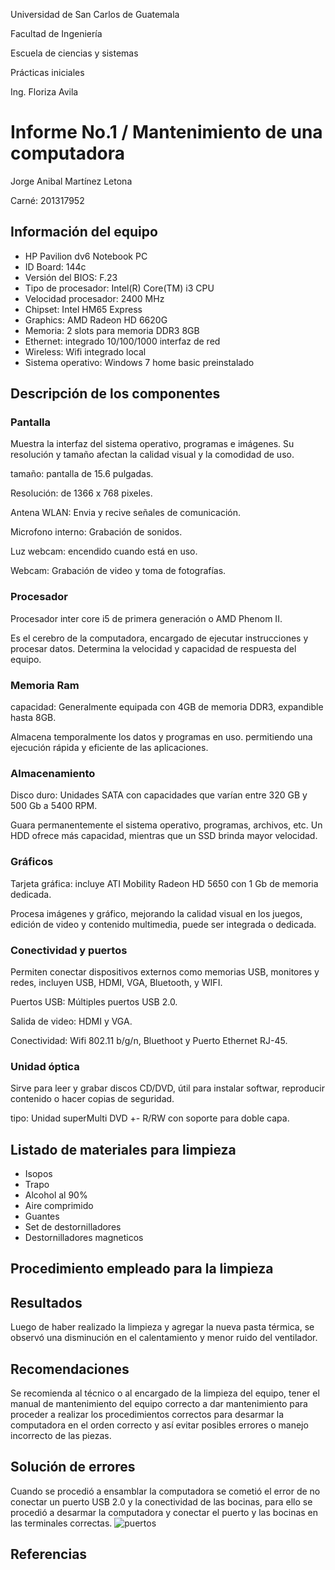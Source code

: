 Universidad de San Carlos de Guatemala

Facultad de Ingeniería

Escuela de ciencias y sistemas

Prácticas iniciales

Ing. Floriza Avila

# Informe No.1 / Mantenimiento de una computadora

Jorge Anibal Martínez Letona

Carné: 201317952


## Información del equipo
- HP Pavilion dv6 Notebook PC
- ID Board: 144c
- Versión del BIOS: F.23
- Tipo de procesador: Intel(R) Core(TM) i3 CPU
- Velocidad procesador: 2400 MHz
- Chipset: Intel HM65 Express
- Graphics: AMD Radeon HD 6620G
- Memoria: 2 slots para memoria DDR3 8GB
- Ethernet: integrado 10/100/1000 interfaz de red
- Wireless: Wifi integrado local
- Sistema operativo: Windows 7 home basic preinstalado

## Descripción de los componentes
### Pantalla
Muestra la interfaz del sistema operativo, programas e imágenes. Su resolución y tamaño afectan la calidad visual y la comodidad de uso.

tamaño: pantalla de 15.6 pulgadas.

Resolución: de 1366 x 768 pixeles.

Antena WLAN: Envia y recive señales de comunicación.

Microfono interno: Grabación de sonidos.

Luz webcam: encendido cuando está en uso.

Webcam: Grabación de video y toma de fotografías.

### Procesador
Procesador inter core i5 de primera generación o AMD Phenom II.

Es el cerebro de la computadora, encargado de ejecutar instrucciones y procesar datos. Determina la velocidad y capacidad de respuesta del equipo.

### Memoria Ram
capacidad: Generalmente equipada con 4GB de memoria DDR3, expandible hasta 8GB.

Almacena temporalmente los datos y programas en uso. permitiendo una ejecución rápida y eficiente de las aplicaciones.

### Almacenamiento
Disco duro: Unidades SATA con capacidades que varían entre 320 GB y 500 Gb a 5400 RPM.

Guara permanentemente el sistema operativo, programas, archivos, etc. Un HDD ofrece más capacidad, mientras que un SSD brinda mayor velocidad.

### Gráficos
Tarjeta gráfica: incluye ATI Mobility Radeon HD 5650 con 1 Gb de memoria dedicada.

Procesa imágenes y gráfico, mejorando la calidad visual en los juegos, edición de video y contenido multimedia, puede ser integrada o dedicada.

### Conectividad y puertos
Permiten conectar dispositivos externos como memorias USB, monitores y redes, incluyen USB, HDMI, VGA, Bluetooth, y WIFI.

Puertos USB: Múltiples puertos USB 2.0.

Salida de video: HDMI y VGA.

Conectividad: Wifi 802.11 b/g/n, Bluethoot y Puerto Ethernet RJ-45.

### Unidad óptica
Sirve para leer y grabar discos CD/DVD, útil para instalar softwar, reproducir contenido o hacer copias de seguridad.

tipo: Unidad superMulti DVD +- R/RW con soporte para doble capa.

## Listado de materiales para limpieza
- Isopos
- Trapo
- Alcohol al 90%
- Aire comprimido
- Guantes
- Set de destornilladores
- Destornilladores magneticos

## Procedimiento empleado para la limpieza

## Resultados
Luego de haber realizado la limpieza y agregar la nueva pasta térmica, se observó una disminución en el calentamiento y menor ruido del ventilador.
## Recomendaciones
Se recomienda al técnico o al encargado de la limpieza del equipo, tener el manual de mantenimiento del equipo correcto a dar mantenimiento para proceder a realizar los procedimientos correctos para desarmar la computadora en el orden correcto y así evitar posibles errores o manejo incorrecto de las piezas.
## Solución de errores
Cuando se procedió a ensamblar la computadora se cometió el error de no conectar un puerto USB 2.0 y la conectividad de las bocinas, para ello se procedió a desarmar la computadora y conectar el puerto y las bocinas en las terminales correctas.
![puertos](./Imagnes/puertosEdit.png)
## Referencias


 


